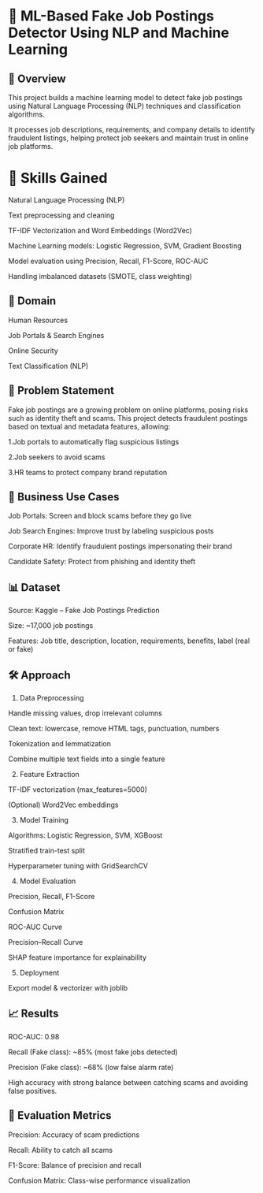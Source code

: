# 🚨 ML-Based Fake Job Postings Detector Using NLP and Machine Learning

## 📌 Overview

This project builds a machine learning model to detect fake job postings using Natural Language Processing (NLP) techniques and classification algorithms.

It processes job descriptions, requirements, and company details to identify fraudulent listings, helping protect job seekers and maintain trust in online job platforms.

# 🎯 Skills Gained

Natural Language Processing (NLP)

Text preprocessing and cleaning

TF-IDF Vectorization and Word Embeddings (Word2Vec)

Machine Learning models: Logistic Regression, SVM, Gradient Boosting

Model evaluation using Precision, Recall, F1-Score, ROC-AUC

Handling imbalanced datasets (SMOTE, class weighting)

## 🏢 Domain

Human Resources

Job Portals & Search Engines

Online Security

Text Classification (NLP)


## 📍 Problem Statement

Fake job postings are a growing problem on online platforms, posing risks such as identity theft and scams. 
This project detects fraudulent postings based on textual and metadata features, allowing:

1.Job portals to automatically flag suspicious listings

2.Job seekers to avoid scams

3.HR teams to protect company brand reputation

## 💼 Business Use Cases

Job Portals: Screen and block scams before they go live

Job Search Engines: Improve trust by labeling suspicious posts

Corporate HR: Identify fraudulent postings impersonating their brand

Candidate Safety: Protect from phishing and identity theft

## 📊 Dataset

Source: Kaggle – Fake Job Postings Prediction

Size: ~17,000 job postings

Features: Job title, description, location, requirements, benefits, label (real or fake)

## 🛠 Approach

1. Data Preprocessing

Handle missing values, drop irrelevant columns

Clean text: lowercase, remove HTML tags, punctuation, numbers

Tokenization and lemmatization

Combine multiple text fields into a single feature

2. Feature Extraction

TF-IDF vectorization (max_features=5000)

(Optional) Word2Vec embeddings

3. Model Training

Algorithms: Logistic Regression, SVM, XGBoost

Stratified train-test split

Hyperparameter tuning with GridSearchCV

4. Model Evaluation

Precision, Recall, F1-Score

Confusion Matrix

ROC-AUC Curve

Precision–Recall Curve

SHAP feature importance for explainability

5. Deployment

Export model & vectorizer with joblib

## 📈 Results

ROC-AUC: 0.98

Recall (Fake class): ~85% (most fake jobs detected)

Precision (Fake class): ~68% (low false alarm rate)

High accuracy with strong balance between catching scams and avoiding false positives.

## 📜 Evaluation Metrics

Precision: Accuracy of scam predictions

Recall: Ability to catch all scams

F1-Score: Balance of precision and recall

Confusion Matrix: Class-wise performance visualization




